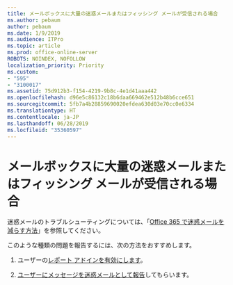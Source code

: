 ```yaml
---
title: メールボックスに大量の迷惑メールまたはフィッシング メールが受信される場合
ms.author: pebaum
author: pebaum
ms.date: 1/9/2019
ms.audience: ITPro
ms.topic: article
ms.prod: office-online-server
ROBOTS: NOINDEX, NOFOLLOW
localization_priority: Priority
ms.custom:
- "595"
- "3100017"
ms.assetid: 75d912b3-f154-4219-9b8c-4e1d41aaa442
ms.openlocfilehash: d96e5c86132c18b6daa669462e512b48b6cce651
ms.sourcegitcommit: 5fb7a4b28859690020efdea630d03e70cc0e6334
ms.translationtype: HT
ms.contentlocale: ja-JP
ms.lasthandoff: 06/28/2019
ms.locfileid: "35360597"
---
```

# <a name="are-you-getting-too-much-spam-or-phish-in-your-mailbox"></a>メールボックスに大量の迷惑メールまたはフィッシング メールが受信される場合

迷惑メールのトラブルシューティングについては、「[Office 365 で迷惑メールを減らす方法](https://docs.microsoft.com/office365/securitycompliance/reduce-spam-email)」を参照してください。
  
このような種類の問題を報告するには、次の方法をおすすめします。
  
1. ユーザーの[レポート アドインを有効にします](https://docs.microsoft.com/office365/securitycompliance/enable-the-report-message-add-in)。

2. [ユーザーにメッセージを迷惑メールとして報告](https://support.office.com/article/b5caa9f1-cdf3-4443-af8c-ff724ea719d2)してもらいます。
